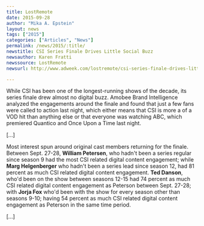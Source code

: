```yaml
---
title: LostRemote
date: 2015-09-28
author: "Mika A. Epstein"
layout: news
tags: ["2015"]
categories: ["Articles", "News"]
permalink: /news/2015/:title/
newstitle: CSI Series Finale Drives Little Social Buzz
newsauthor: Karen Fratti
newssource: LostRemote
newsurl: http://www.adweek.com/lostremote/csi-series-finale-drives-little-social-buzz/54032

---
```


While CSI has been one of the longest-running shows of the decade, its series finale drew almost no digital buzz. Amobee Brand Intelligence analyzed the engagements around the finale and found that just a few fans were called to action last night, which either means that CSI is more a of a VOD hit than anything else or that everyone was watching ABC, which premiered Quantico and Once Upon a Time last night.

[...]

Most interest spun around original cast members returning for the finale. Between Sept. 27-28, **William Petersen**, who hadn't been a series regular since season 9 had the most CSI related digital content engagement; while **Marg Helgenberger** who hadn't been a series lead since season 12, had 81 percent as much CSI related digital content engagement. **Ted Danson**, who'd been on the show between seasons 12-15 had 74 percent as much CSI related digital content engagement as Peterson between Sept. 27-28; with **Jorja Fox** who'd been with the show for every season other than seasons 9-10; having 54 percent as much CSI related digital content engagement as Peterson in the same time period.

[...]
